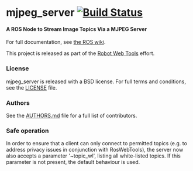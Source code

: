 mjpeg_server [![Build Status](https://api.travis-ci.org/RobotWebTools/mjpeg_server.png)](https://travis-ci.org/RobotWebTools/mjpeg_server)
============

#### A ROS Node to Stream Image Topics Via a MJPEG Server
For full documentation, see [the ROS wiki](http://ros.org/wiki/mjpeg_server).

This project is released as part of the [Robot Web Tools](http://robotwebtools.org/) effort.

### License
mjpeg_server is released with a BSD license. For full terms and conditions, see the [LICENSE](LICENSE) file.

### Authors
See the [AUTHORS.md](AUTHORS) file for a full list of contributors.

### Safe operation
In order to ensure that a client can only connect to permitted topics (e.g. to address privacy issues in conjunction with RosWebTools), the server now also accepts a parameter '~topic_wl', listing all white-listed topics. If this parameter is not present, the default behaviour is used.
